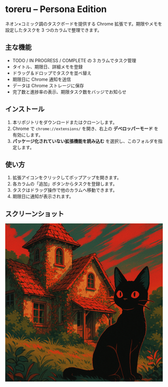 # toreru – Persona Edition

ネオン×コミック調のタスクボードを提供する Chrome 拡張です。期限やメモを設定したタスクを 3 つのカラムで整理できます。

## 主な機能
- TODO / IN PROGRESS / COMPLETE の 3 カラムでタスク管理
- タイトル、期限日、詳細メモを登録
- ドラッグ＆ドロップでタスクを並べ替え
- 期限日に Chrome 通知を送信
- データは Chrome ストレージに保存
- 完了数と進捗率の表示、期限タスク数をバッジでお知らせ

## インストール
1. 本リポジトリをダウンロードまたはクローンします。
2. Chrome で `chrome://extensions/` を開き、右上の **デベロッパーモード** を有効にします。
3. **パッケージ化されていない拡張機能を読み込む** を選択し、このフォルダを指定します。

## 使い方
1. 拡張アイコンをクリックしてポップアップを開きます。
2. 各カラムの「追加」ボタンからタスクを登録します。
3. タスクはドラッグ操作で他のカラムへ移動できます。
4. 期限日に通知が表示されます。

## スクリーンショット
![スクリーンショット](bg-hero.png)
